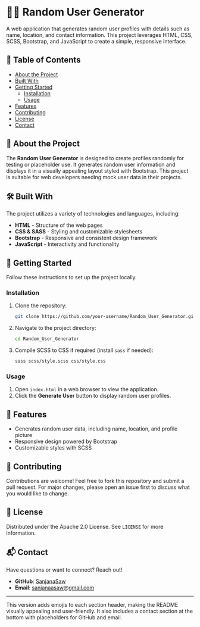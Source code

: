 
# 🙎‍♂️ Random User Generator

A web application that generates random user profiles with details such as name, location, and contact information. This project leverages HTML, CSS, SCSS, Bootstrap, and JavaScript to create a simple, responsive interface.

## 📑 Table of Contents

- [About the Project](#about-the-project)
- [Built With](#built-with)
- [Getting Started](#getting-started)
  - [Installation](#installation)
  - [Usage](#usage)
- [Features](#features)
- [Contributing](#contributing)
- [License](#license)
- [Contact](#contact)

## 📖 About the Project

The **Random User Generator** is designed to create profiles randomly for testing or placeholder use. It generates random user information and displays it in a visually appealing layout styled with Bootstrap. This project is suitable for web developers needing mock user data in their projects.

## 🛠️ Built With

The project utilizes a variety of technologies and languages, including:

- **HTML** - Structure of the web pages
- **CSS & SASS** - Styling and customizable stylesheets
- **Bootstrap** - Responsive and consistent design framework
- **JavaScript** - Interactivity and functionality

## 🚀 Getting Started

Follow these instructions to set up the project locally.

### Installation

1. Clone the repository:
   ```bash
   git clone https://github.com/your-username/Random_User_Generator.git
   ```
2. Navigate to the project directory:
   ```bash
   cd Random_User_Generator
   ```
3. Compile SCSS to CSS if required (install `sass` if needed):
   ```bash
   sass scss/style.scss css/style.css
   ```

### Usage

1. Open `index.html` in a web browser to view the application.
2. Click the **Generate User** button to display random user profiles.

## 🌟 Features

- Generates random user data, including name, location, and profile picture
- Responsive design powered by Bootstrap
- Customizable styles with SCSS

## 🤝 Contributing

Contributions are welcome! Feel free to fork this repository and submit a pull request. For major changes, please open an issue first to discuss what you would like to change.

## 📜 License

Distributed under the Apache 2.0 License. See `LICENSE` for more information.

## 📬 Contact

Have questions or want to connect? Reach out!

- **GitHub**: [SanjanaSaw](https://github.com/SanjanaSaw)
- **Email**: [sanjanaasaw@gmail.com](sanjanaasaw@gmail.com)

---

This version adds emojis to each section header, making the README visually appealing and user-friendly. It also includes a contact section at the bottom with placeholders for GitHub and email.

